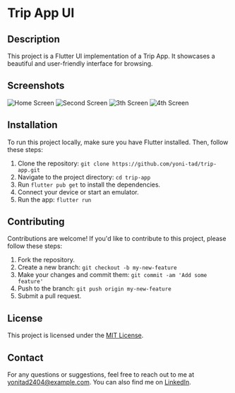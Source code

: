 # Trip App UI

## Description

This project is a Flutter UI implementation of a Trip App. It showcases a beautiful and user-friendly interface for browsing.

## Screenshots

![Home Screen](assets/screenshot/01.png)
![Second Screen](assets/screenshot/02.png)
![3th Screen](assets/screenshot/03.png)
![4th Screen](assets/screenshot/04.png)

## Installation

To run this project locally, make sure you have Flutter installed. Then, follow these steps:

1. Clone the repository: `git clone https://github.com/yoni-tad/trip-app.git`
2. Navigate to the project directory: `cd trip-app`
3. Run `flutter pub get` to install the dependencies.
4. Connect your device or start an emulator.
5. Run the app: `flutter run`

## Contributing

Contributions are welcome! If you'd like to contribute to this project, please follow these steps:

1. Fork the repository.
2. Create a new branch: `git checkout -b my-new-feature`
3. Make your changes and commit them: `git commit -am 'Add some feature'`
4. Push to the branch: `git push origin my-new-feature`
5. Submit a pull request.

## License

This project is licensed under the [MIT License](LICENSE).

## Contact

For any questions or suggestions, feel free to reach out to me at [yonitad2404@example.com](mailto:yonitad2404@example.com). You can also find me on [LinkedIn](https://www.linkedin.com/in/yoni-tad/).

